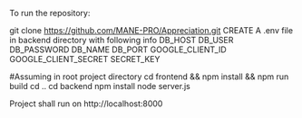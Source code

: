 To run the repository:

git clone https://github.com/MANE-PRO/Appreciation.git
CREATE A .env file in backend directory with following info
DB_HOST
DB_USER
DB_PASSWORD
DB_NAME
DB_PORT
GOOGLE_CLIENT_ID
GOOGLE_CLIENT_SECRET
SECRET_KEY

#Assuming in root project directory
cd frontend && npm install && npm run build
cd ..
cd backend
npm install
node server.js

Project shall run on http://localhost:8000

